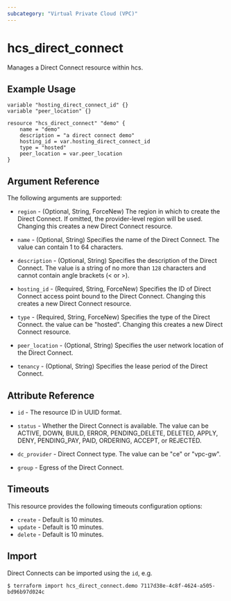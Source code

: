 ```yaml
---
subcategory: "Virtual Private Cloud (VPC)"
---
```


# hcs_direct_connect

Manages a Direct Connect resource within hcs.

## Example Usage

```hcl
variable "hosting_direct_connect_id" {}
variable "peer_location" {}

resource "hcs_direct_connect" "demo" {
    name = "demo"
    description = "a direct connect demo"
    hosting_id = var.hosting_direct_connect_id
    type = "hosted"
    peer_location = var.peer_location
}
```

## Argument Reference

The following arguments are supported:

* `region` - (Optional, String, ForceNew) The region in which to create the Direct Connect. If omitted, the
  provider-level region will be used. Changing this creates a new Direct Connect resource.

* `name` - (Optional, String) Specifies the name of the Direct Connect. The value can contain 1 to 64 characters.

* `description` - (Optional, String) Specifies the description of the Direct Connect.
  The value is a string of no more than `128` characters and cannot contain angle brackets (< or >).

* `hosting_id` - (Required, String, ForceNew) Specifies the ID of Direct Connect access point bound to the Direct Connect.
  Changing this creates a new Direct Connect resource.

* `type` - (Required, String, ForceNew) Specifies the type of the Direct Connect. the value can be "hosted".
  Changing this creates a new Direct Connect resource.

* `peer_location` - (Optional, String) Specifies the user network location of the Direct Connect.

* `tenancy` - (Optional, String) Specifies the lease period of the Direct Connect.

## Attribute Reference

* `id` - The resource ID in UUID format.

* `status` - Whether the Direct Connect is available. The value can be ACTIVE, DOWN, BUILD, ERROR,
  PENDING_DELETE, DELETED, APPLY, DENY, PENDING_PAY, PAID, ORDERING, ACCEPT, or REJECTED.

* `dc_provider` - Direct Connect type. The value can be "ce" or "vpc-gw".

* `group` - Egress of the Direct Connect.

## Timeouts

This resource provides the following timeouts configuration options:

* `create` - Default is 10 minutes.
* `update` - Default is 10 minutes.
* `delete` - Default is 10 minutes.

## Import

Direct Connects can be imported using the `id`, e.g.

```
$ terraform import hcs_direct_connect.demo 7117d38e-4c8f-4624-a505-bd96b97d024c
```
